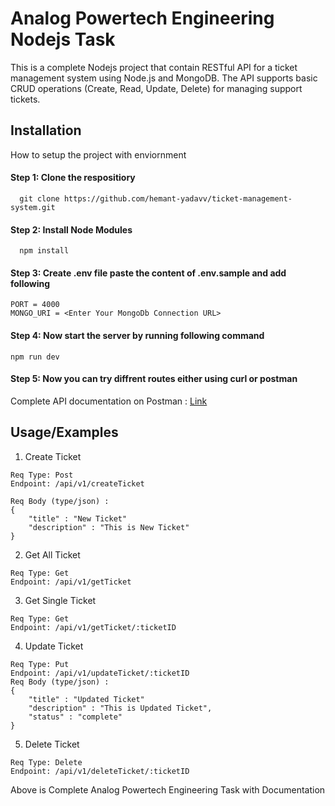 
# Analog Powertech Engineering Nodejs Task
This is  a complete Nodejs project that contain RESTful API for a ticket management system using Node.js and MongoDB. The API supports basic CRUD operations (Create, Read, Update, Delete) for managing support tickets.



## Installation

How to setup the project with enviornment

#### Step 1: Clone the respositiory
```
  git clone https://github.com/hemant-yadavv/ticket-management-system.git
```

#### Step 2: Install Node Modules
```
  npm install
```

#### Step 3: Create .env file paste the content of .env.sample and add following 
```
PORT = 4000
MONGO_URI = <Enter Your MongoDb Connection URL>
```

#### Step 4: Now start the server by running following command
```
npm run dev
```

#### Step 5: Now you can try diffrent routes either using curl or postman

Complete API documentation on Postman : [Link](https://documenter.getpostman.com/view/37281707/2sAXqtagZa)


## Usage/Examples

1. Create Ticket

```
Req Type: Post
Endpoint: /api/v1/createTicket

Req Body (type/json) :
{
    "title" : "New Ticket"
    "description" : "This is New Ticket"
}

```

2. Get All Ticket

```
Req Type: Get
Endpoint: /api/v1/getTicket
```

3. Get Single Ticket
```
Req Type: Get
Endpoint: /api/v1/getTicket/:ticketID
```

4. Update Ticket
```
Req Type: Put
Endpoint: /api/v1/updateTicket/:ticketID
Req Body (type/json) :
{
    "title" : "Updated Ticket"
    "description" : "This is Updated Ticket",
    "status" : "complete"
}
```

5. Delete Ticket
```
Req Type: Delete
Endpoint: /api/v1/deleteTicket/:ticketID
```

Above is Complete Analog Powertech Engineering Task with Documentation
